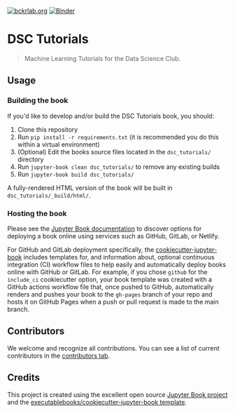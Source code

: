 [![bckrlab.org](https://img.shields.io/badge/bckrlab.org-blue?style=flat)](https://bckrlab.org/dsc-tutorials/intro.html)
[![Binder](https://mybinder.org/badge_logo.svg)](https://mybinder.org/v2/gh/bckrlab/dsc-tutorials/HEAD)

# DSC Tutorials

> Machine Learning Tutorials for the Data Science Club.

## Usage

### Building the book

If you'd like to develop and/or build the DSC Tutorials book, you should:

1. Clone this repository
2. Run `pip install -r requirements.txt` (it is recommended you do this within a virtual environment)
3. (Optional) Edit the books source files located in the `dsc_tutorials/` directory
4. Run `jupyter-book clean dsc_tutorials/` to remove any existing builds
5. Run `jupyter-book build dsc_tutorials/`

A fully-rendered HTML version of the book will be built in `dsc_tutorials/_build/html/`.

### Hosting the book

Please see the [Jupyter Book documentation](https://jupyterbook.org/publish/web.html) to discover options for deploying a book online using services such as GitHub, GitLab, or Netlify.

For GitHub and GitLab deployment specifically, the [cookiecutter-jupyter-book](https://github.com/executablebooks/cookiecutter-jupyter-book) includes templates for, and information about, optional continuous integration (CI) workflow files to help easily and automatically deploy books online with GitHub or GitLab. For example, if you chose `github` for the `include_ci` cookiecutter option, your book template was created with a GitHub actions workflow file that, once pushed to GitHub, automatically renders and pushes your book to the `gh-pages` branch of your repo and hosts it on GitHub Pages when a push or pull request is made to the main branch.

## Contributors

We welcome and recognize all contributions. You can see a list of current contributors in the [contributors tab](https://github.com/chillerb/dsc_tutorials/graphs/contributors).

## Credits

This project is created using the excellent open source [Jupyter Book project](https://jupyterbook.org/) and the [executablebooks/cookiecutter-jupyter-book template](https://github.com/executablebooks/cookiecutter-jupyter-book).
